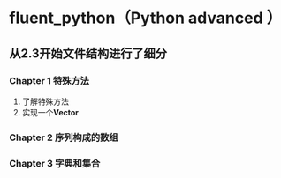 # fluent_python（Python advanced ）
**从2.3开始文件结构进行了细分**
----------------------------------
### Chapter 1 特殊方法
1. 了解特殊方法
2. 实现一个**Vector**
### Chapter 2 序列构成的数组

### Chapter 3 字典和集合


